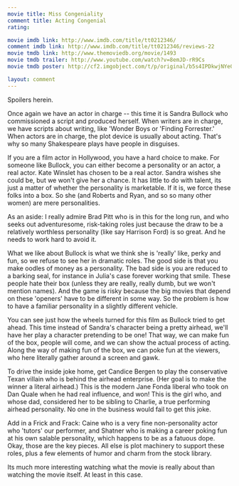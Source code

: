 ```yaml
---
movie title: Miss Congeniality
comment title: Acting Congenial
rating: 

movie imdb link: http://www.imdb.com/title/tt0212346/
comment imdb link: http://www.imdb.com/title/tt0212346/reviews-22
movie tmdb link: http://www.themoviedb.org/movie/1493
movie tmdb trailer: http://www.youtube.com/watch?v=8emJD-rR9Cs
movie tmdb poster: http://cf2.imgobject.com/t/p/original/b5s4IPDkwjNYe00UmZaEvsq0k1A.jpg

layout: comment
---
```


Spoilers herein.

Once again we have an actor in charge -- this time it is Sandra Bullock who commissioned a script and produced herself. When writers are in charge, we have scripts about writing, like 'Wonder Boys or 'Finding Forrester.' When actors are in charge, the plot device is usually about acting. That's why so many Shakespeare plays have people in disguises.

If you are a film actor in Hollywood, you have a hard choice to make. For someone like Bullock, you can either become a personality or an actor, a real actor. Kate Winslet has chosen to be a real actor. Sandra wishes she could be, but we won't give her a chance. It has little to do with talent, its just a matter of whether the personality is marketable. If it is, we force these folks into a box. So she (and Roberts and Ryan, and so so many other women) are mere personalities.

As an aside: I really admire Brad Pitt who is in this for the long run, and who seeks out adventuresome, risk-taking roles just because the draw to be a relatively worthless personality (like say Harrison Ford) is so great. And he needs to work hard to avoid it.

What we like about Bullock is what we think she is 'really' like, perky and fun, so we refuse to see her in dramatic roles. The good side is that you make oodles of money as a personality. The bad side is you are reduced to a barking seal, for instance in Julia's case forever working that smile. These people hate their box (unless they are really, really dumb, but we won't mention names). And the game is risky because the big movies that depend on these 'openers' have to be different in some way. So the problem is how to have a familiar personality in a slightly different vehicle.

You can see just how the wheels turned for this film as Bullock tried to get ahead. This time instead of Sandra's character being a pretty airhead, we'll have her play a character pretending to be one! That way, we can make fun of the box, people will come, and we can show the actual process of acting. Along the way of making fun of the box, we can poke fun at the viewers, who here literally gather around a screen and gawk.

To drive the inside joke home, get Candice Bergen to play the conservative Texan villain who is behind the airhead enterprise. (Her goal is to make the winner a literal airhead.) This is the modern Jane Fonda liberal who took on Dan Quale when he had real influence, and won! This is the girl who, and whose dad, considered her to be sibling to Charlie, a true performing airhead personality. No one in the business would fail to get this joke.

Add in a Frick and Frack: Caine who is a very fine non-personality actor who 'tutors' our performer, and Shatner who is making a career poking fun at his own salable personality, which happens to be as a fatuous dope. Okay, those are the key pieces. All else is plot machinery to support these roles, plus a few elements of humor and charm from the stock library.

Its much more interesting watching what the movie is really about than watching the movie itself. At least in this case.